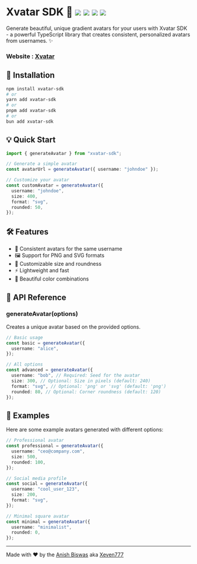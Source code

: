 # Xvatar SDK 🎨 ![](https://xvatar.vercel.app/api/avatar/anish?size=20) ![](https://xvatar.vercel.app/api/avatar/sdk?size=20) ![](https://xvatar.vercel.app/api/avatar/xvatarsdk?size=20) ![](https://xvatar.vercel.app/api/avatar/xvatar?size=20)

Generate beautiful, unique gradient avatars for your users with Xvatar SDK - a powerful TypeScript library that creates consistent, personalized avatars from usernames. ✨

### Website : [Xvatar](https://xvatar.vercel.app)

## 🚀 Installation

```bash
npm install xvatar-sdk
# or
yarn add xvatar-sdk
# or
pnpm add xvatar-sdk
# or
bun add xvatar-sdk
```

## 💡 Quick Start

```typescript
import { generateAvatar } from "xvatar-sdk";

// Generate a simple avatar
const avatarUrl = generateAvatar({ username: "johndoe" });

// Customize your avatar
const customAvatar = generateAvatar({
  username: "johndoe",
  size: 400,
  format: "svg",
  rounded: 50,
});
```

## 🛠️ Features

- 🎯 Consistent avatars for the same username
- 🖼️ Support for PNG and SVG formats
- 📐 Customizable size and roundness
- ⚡ Lightweight and fast
- 🌈 Beautiful color combinations

## 🔧 API Reference

### generateAvatar(options)

Creates a unique avatar based on the provided options.

```typescript
// Basic usage
const basic = generateAvatar({
  username: "alice",
});

// All options
const advanced = generateAvatar({
  username: "bob", // Required: Seed for the avatar
  size: 300, // Optional: Size in pixels (default: 240)
  format: "svg", // Optional: 'png' or 'svg' (default: 'png')
  rounded: 80, // Optional: Corner roundness (default: 120)
});
```

## 🎨 Examples

Here are some example avatars generated with different options:

```typescript
// Professional avatar
const professional = generateAvatar({
  username: "ceo@company.com",
  size: 500,
  rounded: 100,
});

// Social media profile
const social = generateAvatar({
  username: "cool_user_123",
  size: 200,
  format: "svg",
});

// Minimal square avatar
const minimal = generateAvatar({
  username: "minimalist",
  rounded: 0,
});
```

---

Made with ❤️ by the [Anish Biswas](https://anish7.me) aka [Xeven777](https://github.com/Xeven777)
